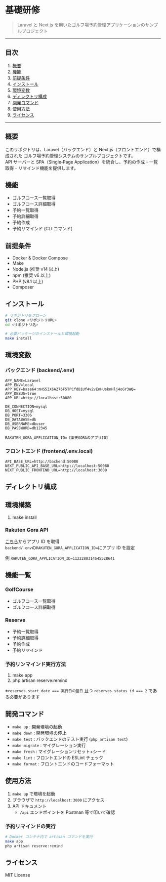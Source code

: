 # 基礎研修

> Laravel と Next.js を用いたゴルフ場予約管理アプリケーションのサンプルプロジェクト

---

## 目次

1. [概要](#概要)
2. [機能](#機能)
3. [前提条件](#前提条件)
4. [インストール](#インストール)
5. [環境変数](#環境変数)
6. [ディレクトリ構成](#ディレクトリ構成)
7. [開発コマンド](#開発コマンド)
8. [使用方法](#使用方法)
9. [ライセンス](#ライセンス)

---

## 概要

このリポジトリは、Laravel（バックエンド）と Next.js（フロントエンド）で構成された
ゴルフ場予約管理システムのサンプルプロジェクトです。  
API サーバーと SPA（Single‑Page Application）を統合し、予約の作成・一覧取得・リマインド機能を提供します。

## 機能

- ゴルフコース一覧取得
- ゴルフコース詳細取得
- 予約一覧取得
- 予約詳細取得
- 予約作成
- 予約リマインド (CLI コマンド)

## 前提条件

- Docker & Docker Compose
- Make
- Node.js (推奨 v14 以上)
- npm (推奨 v6 以上)
- PHP (v8.1 以上)
- Composer

## インストール

```bash
# リポジトリをクローン
git clone <リポジトリURL>
cd <リポジトリ名>

# 必要パッケージのインストールと環境起動
make install
```

## 環境変数

### バックエンド (backend/.env)

```env
APP_NAME=Laravel
APP_ENV=local
APP_KEY=base64:mHS5IX6AZ76F5TPCfdBiUf4v2vEnHUskmHlj4oGY3WQ=
APP_DEBUG=true
APP_URL=http://localhost:50080

DB_CONNECTION=mysql
DB_HOST=mysql
DB_PORT=3306
DB_DATABASE=db
DB_USERNAME=dbuser
DB_PASSWORD=db12345

RAKUTEN_GORA_APPLICATION_ID=【楽天GORAのアプリID】
```

### フロントエンド (frontend/.env.local)

```env
API_BASE_URL=http://backend:50080
NEXT_PUBLIC_API_BASE_URL=http://localhost:50080
NEXT_PUBLIC_FRONTEND_URL=http://localhost:3000
```

## ディレクトリ構成

## 環境構築

1. make install

### Rakuten Gora API

[こちら](https://webservice.rakuten.co.jp/guide)からアプリ ID を取得  
`backend/.env`の`RAKUTEN_GORA_APPLICATION_ID=`にアプリ ID を設定

例
`RAKUTEN_GORA_APPLICATION_ID=1122280314645528641`

## 機能一覧

### GolfCourse

- ゴルフコース一覧取得
- ゴルフコース詳細取得

### Reserve

- 予約一覧取得
- 予約詳細取得
- 予約作成
- 予約リマインド

### 予約リンマインド実行方法

1. make app
2. php artisan reserve:remind

※`reserves.start_date === 実行日の翌日` 且つ `reserves.status_id === 2` である必要があります

## 開発コマンド

- `make up` : 開発環境の起動
- `make down` : 開発環境の停止
- `make test` : バックエンドのテスト実行 (`php artisan test`)
- `make migrate` : マイグレーション実行
- `make fresh` : マイグレーションリセット+シード
- `make lint` : フロントエンドの ESLint チェック
- `make format` : フロントエンドのコードフォーマット

## 使用方法

1. `make up` で環境を起動
2. ブラウザで `http://localhost:3000` にアクセス
3. API ドキュメント
   - `/api` エンドポイントを Postman 等で叩いて確認

### 予約リマインドの実行

```bash
# Docker コンテナ内で artisan コマンドを実行
make app
php artisan reserve:remind
```

## ライセンス

MIT License
